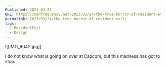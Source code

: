 ```yaml
---
Published: 2023-03-24
URL: https://maxfrequency.net/2023/03/24/the-true-horror-of-resident-evil/
permalink: 2023/03/24/the-true-horror-of-resident-evil/
tags:
  - ResidentEvil
  - Design
---
```

![[IMG_9042.jpg]]

I do not know what is going on over at Capcom, but this madness has got to stop.